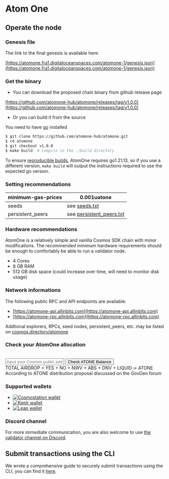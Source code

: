 # Atom One

## Operate the node

### Genesis file

The link to the final genesis is available here:

[https://atomone.fra1.digitaloceanspaces.com/atomone-1/genesis.json](https://atomone.fra1.digitaloceanspaces.com/atomone-1/genesis.json)

### Get the binary

- You can download the proposed chain binary from github release page

[https://github.com/atomone-hub/atomone/releases/tag/v1.0.0](https://github.com/atomone-hub/atomone/releases/tag/v1.0.0)

- Or you can build it from the source

You need to have [go](https://go.dev/doc/install) installed

```sh
$ git clone https://github.com/atomone-hub/atomone.git
$ cd atomone
$ git checkout v1.0.0
$ make build  # compile in the ./build directory
```

To ensure [reproducible builds](https://github.com/atomone-hub/atomone#reproducible-builds),
AtomOne requires go1.21.13, so if you use a different version, `make build`
will output the instructions required to use the expected go version.

### Setting recommendations

| minimum-gas-prices | 0.001uatone                                                                                                                     |
| ------------------ | ------------------------------------------------------------------------------------------------------------------------------- |
| seeds              | see [seeds.txt](https://github.com/atomone-hub/atomone-validator-community/blob/main/atomone-1/seeds.txt)                       |
| persistent_peers   | see [persistent_peers.txt](https://github.com/atomone-hub/atomone-validator-community/blob/main/atomone-1/persistent_peers.txt) |

### Hardware recommendations

AtomOne is a relatively simple and vanilla Cosmos SDK chain with minor modifications. The recommended minimum hardware requirements should be enough to comfortably be able to run a validator node.

- 4 Cores
- 8 GB RAM
- 512 GB disk space (could increase over time, will need to monitor disk usage)

### Network informations

The following public RPC and API endpoints are available:

- [https://atomone-api.allinbits.com](https://atomone-api.allinbits.com) <!-- markdown-link-check-disable-line -->
- [https://atomone-rpc.allinbits.com](https://atomone-rpc.allinbits.com)

Addtional explorers, RPCs, seed nodes, persistent_peers, etc. may be listed on [cosmos.directory/atomone](https://cosmos.directory/atomone)



### Check your AtomOne allocation

<br/>

<div class="js-tracker">
 <input class="js-tracker-input tracker-input" placeholder="Input your Cosmos public address" />
 <button class="js-tracker-check ">Check ATONE Balance</button>
 
 <div class="js-tracker-result is-hidden tracker-balance">
  <span class="js-tracker-balanceResult "></span>
 </div>

 <div class="js-tracker-result is-hidden tracker-balance-detail">
  <div>TOTAL AIRDROP = YES + NO + NWV + ABS + DNV + LIQUID ≃ <span class="js-tracker-balanceTotal"></span> ATONE</div>
  <div class="tracker-info">According to ATONE distribution proposal discussed on the GovGen forum</div>
</div>

  
### Supported wallets

<div class="wallets-list">

- [![Cosmostation wallet](static/imgs/logo-cosmostation.webp)](https://cosmostation.io/)
- [![Keplr wallet](static/imgs/logo-keplr.webp)](https://chains.keplr.app/)
- [![Leap wallet](static/imgs/logo-leap.webp)](https://www.leapwallet.io/)
</div>

### Discord channel

For more immediate communication, you are also welcome to use [the validator channel on Discord](https://discord.com/channels/1050058681414340701/1052259303924445204).

## Submit transactions using the CLI

We wrote a comprehensive guide to securely submit transactions using the CLI,
you can find it [here](submit-tx-securely.md).
